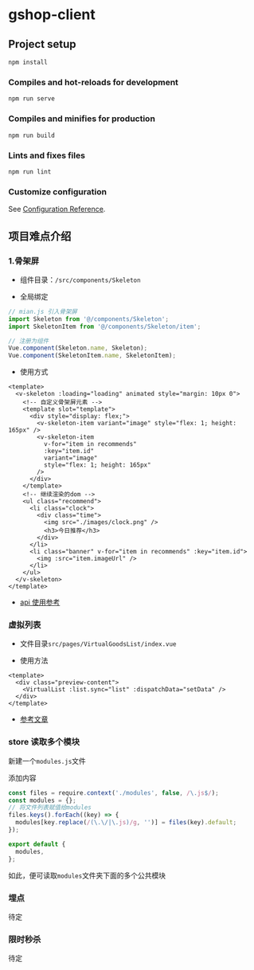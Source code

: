 # gshop-client

## Project setup

```
npm install
```

### Compiles and hot-reloads for development

```
npm run serve
```

### Compiles and minifies for production

```
npm run build
```

### Lints and fixes files

```
npm run lint
```

### Customize configuration

See [Configuration Reference](https://cli.vuejs.org/config/).

## 项目难点介绍

### 1.骨架屏

- 组件目录：`/src/components/Skeleton`

- 全局绑定

```js
// mian.js 引入骨架屏
import Skeleton from '@/components/Skeleton';
import SkeletonItem from '@/components/Skeleton/item';

// 注册为组件
Vue.component(Skeleton.name, Skeleton);
Vue.component(SkeletonItem.name, SkeletonItem);
```

- 使用方式

```vue
<template>
  <v-skeleton :loading="loading" animated style="margin: 10px 0">
    <!-- 自定义骨架屏元素 -->
    <template slot="template">
      <div style="display: flex;">
        <v-skeleton-item variant="image" style="flex: 1; height: 165px" />
        <v-skeleton-item
          v-for="item in recommends"
          :key="item.id"
          variant="image"
          style="flex: 1; height: 165px"
        />
      </div>
    </template>
    <!-- 继续渲染的dom -->
    <ul class="recommend">
      <li class="clock">
        <div class="time">
          <img src="./images/clock.png" />
          <h3>今日推荐</h3>
        </div>
      </li>
      <li class="banner" v-for="item in recommends" :key="item.id">
        <img :src="item.imageUrl" />
      </li>
    </ul>
  </v-skeleton>
</template>
```

- [api 使用参考](https://element.eleme.io/2.15/#/zh-CN/component/skeleton)

### 虚拟列表

- 文件目录`src/pages/VirtualGoodsList/index.vue`

- 使用方法

```vue
<template>
  <div class="preview-content">
    <VirtualList :list.sync="list" :dispatchData="setData" />
  </div>
</template>
```

- [参考文章](https://juejin.cn/post/6844903449297944589#heading-8)

### store 读取多个模块

新建一个`modules.js`文件

添加内容

```js
const files = require.context('./modules', false, /\.js$/);
const modules = {};
// 将文件列表赋值给modules
files.keys().forEach((key) => {
  modules[key.replace(/(\.\/|\.js)/g, '')] = files(key).default;
});

export default {
  modules,
};
```

如此，便可读取`modules`文件夹下面的多个公共模块

### 埋点

待定

### 限时秒杀

待定
